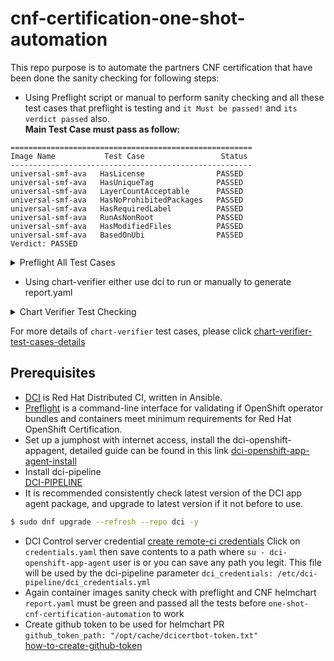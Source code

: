# cnf-certification-one-shot-automation
This repo purpose is to automate the partners CNF certification that have been done the sanity checking for following steps:
- Using Preflight script or manual to perform sanity checking and all these test cases that preflight is testing and `it Must be passed!` and `its verdict passed` also.  
**Main Test Case must pass as follow:**
```shellSession
======================================================
Image Name           Test Case                 Status    
------------------------------------------------------
universal-smf-ava   HasLicense                PASSED    
universal-smf-ava   HasUniqueTag              PASSED    
universal-smf-ava   LayerCountAcceptable      PASSED    
universal-smf-ava   HasNoProhibitedPackages   PASSED    
universal-smf-ava   HasRequiredLabel          PASSED    
universal-smf-ava   RunAsNonRoot              PASSED    
universal-smf-ava   HasModifiedFiles          PASSED    
universal-smf-ava   BasedOnUbi                PASSED    
Verdict: PASSED
```

<details>
<summary>Preflight All Test Cases</summary>

```shellSession
  
[Container Policy]: invoked on container images
- HasLicense
- HasUniqueTag
- LayerCountAcceptable
- HasNoProhibitedPackages
- HasRequiredLabel
- RunAsNonRoot
- HasModifiedFiles
- BasedOnUbi

[Container Root Exception Policy]: automatically applied for container images if preflight determines a root exception flag has been added to your Red Hat Connect project
- HasLicense
- HasUniqueTag
- LayerCountAcceptable
- HasNoProhibitedPackages
- HasRequiredLabel
- HasModifiedFiles
- BasedOnUbi

[Container Scratch Exception Policy]: automatically applied for container checks if preflight determines a scratch exception flag has been added to your Red Hat Connect project
- HasLicense
- HasUniqueTag
- LayerCountAcceptable
- HasRequiredLabel
- RunAsNonRoot
```

</details>

- Using chart-verifier either use dci to run or manually to generate report.yaml
<details>
<summary>Chart Verifier Test Checking</summary>

```shellSession
    - check: v1.1/images-are-certified
      type: Mandatory
      outcome: PASS
      reason: 'Image is Red Hat certified : registry.access.redhat.com/ubi8/nginx-118:1-42'
    - check: v1.0/signature-is-valid
      type: Mandatory
      outcome: SKIPPED
      reason: 'Chart is not signed : Signature verification not required'
    - check: v1.0/contains-test
      type: Mandatory
      outcome: PASS
      reason: Chart test files exist
    - check: v1.1/has-kubeversion
      type: Mandatory
      outcome: PASS
      reason: Kubernetes version specified
    - check: v1.0/chart-testing
      type: Mandatory
      outcome: PASS
      reason: Chart tests have passed
    - check: v1.0/has-readme
      type: Mandatory
      outcome: PASS
      reason: Chart has a README
    - check: v1.0/contains-values-schema
      type: Mandatory
      outcome: PASS
      reason: Values schema file exist
    - check: v1.0/is-helm-v3
      type: Mandatory
      outcome: PASS
      reason: API version is V2, used in Helm 3
    - check: v1.0/required-annotations-present
      type: Mandatory
      outcome: PASS
      reason: All required annotations present
    - check: v1.0/contains-values
      type: Mandatory
      outcome: PASS
      reason: Values file exist
    - check: v1.0/helm-lint
      type: Mandatory
      outcome: PASS
      reason: Helm lint successful
    - check: v1.0/not-contain-csi-objects
      type: Mandatory
      outcome: PASS
      reason: CSI objects do not exist
    - check: v1.0/not-contains-crds
      type: Mandatory
      outcome: PASS
      reason: Chart does not contain CRDs
```
</details>

For more details of `chart-verifier` test cases, please click [chart-verifier-test-cases-details](https://github.com/redhat-certification/chart-verifier/blob/main/docs/helm-chart-checks.md)

## Prerequisites

- [DCI](https://blog.distributed-ci.io/introduction-to-the-red-hat-distributed-ci.html) is Red Hat Distributed CI, written in Ansible.
- [Preflight](https://github.com/redhat-openshift-ecosystem/openshift-preflight) is a command-line interface for validating if OpenShift operator bundles and containers meet minimum requirements for Red Hat OpenShift Certification.
- Set up a jumphost with internet access, install the dci-openshift-appagent, detailed guide can be found in this link [dci-openshift-app-agent-install](https://doc.distributed-ci.io/dci-openshift-app-agent/)
- Install dci-pipeline  
  [DCI-PIPELINE](https://github.com/redhat-cip/dci-pipeline) 
- It is recommended consistently check latest version of the DCI app agent package, and upgrade to latest version if it not before to use.
```bash
$ sudo dnf upgrade --refresh --repo dci -y
```
- DCI Control server credential
  [create remote-ci credentials](https://www.distributed-ci.io/remotecis)
  Click on `credentials.yaml` then save contents to a path where `su - dci-openshift-app-agent` user is or you can save any path you legit. 
  This file will be used by the dci-pipeline parameter `dci_credentials: /etc/dci-pipeline/dci_credentials.yml`
- Again container images sanity check with preflight and CNF helmchart `report.yaml` must be green and passed all the tests before `one-shot-cnf-certification-automation` to work
- Create github token to be used for helmchart PR  
  `github_token_path: "/opt/cache/dcicertbot-token.txt"`  
  [how-to-create-github-token](https://github.com/redhatci/ansible-collection-redhatci-ocp/blob/main/roles/create_certification_project/README.md#github-token)
